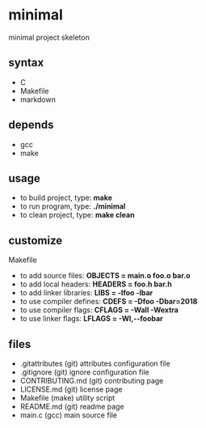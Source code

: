 # minimal

minimal project skeleton

## syntax
- C
- Makefile
- markdown

## depends
- gcc
- make

## usage
- to build project, type: **make**
- to run program, type: **./minimal**
- to clean project, type: **make clean**

## customize
Makefile
- to add source files: **OBJECTS = main.o foo.o bar.o**
- to add local headers: **HEADERS = foo.h bar.h**
- to add linker libraries: **LIBS = -lfoo -lbar**
- to use compiler defines: **CDEFS = -Dfoo -Dbar=2018**
- to use compiler flags: **CFLAGS = -Wall -Wextra**
- to use linker flags: **LFLAGS = -Wl,--foobar**

## files
- .gitattributes (git) attributes configuration file
- .gitignore (git) ignore configuration file
- CONTRIBUTING.md (git) contributing page
- LICENSE.md (git) license page
- Makefile (make) utility script
- README.md (git) readme page
- main.c (gcc) main source file
